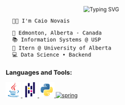 <!-- Welcome to my profile code :) -->

<!-- Hi there text -->

<div align="center" >

![Typing SVG](https://readme-typing-svg.demolab.com?font=Fira+Code&weight=500&size=33&pause=1000&color=AE81CE&center=true&vCenter=true&repeat=true&random=false&width=435&lines=Hi+there!+%F0%9F%91%8B)

</div>
<!-- Introduction -->

<pre>
  👩‍💻 I'm Caio Novais

  📍 Edmonton, Alberta - Canada
  📚 Information Systems @ USP
  💼 Itern @ University of Alberta
  💻 Data Science • Backend 
</pre>


<!-- Stats -->
<h3 align="left">Languages and Tools:</h3>
<p align="left"> <a href="https://www.java.com" target="_blank" rel="noreferrer"> <img src="https://raw.githubusercontent.com/devicons/devicon/master/icons/java/java-original.svg" alt="java" width="40" height="40"/> </a> <a href="https://pandas.pydata.org/" target="_blank" rel="noreferrer"> <img src="https://raw.githubusercontent.com/devicons/devicon/2ae2a900d2f041da66e950e4d48052658d850630/icons/pandas/pandas-original.svg" alt="pandas" width="40" height="40"/> </a> <a href="https://www.python.org" target="_blank" rel="noreferrer"> <img src="https://raw.githubusercontent.com/devicons/devicon/master/icons/python/python-original.svg" alt="python" width="40" height="40"/> </a> <a href="https://spring.io/" target="_blank" rel="noreferrer"> <img src="https://www.vectorlogo.zone/logos/springio/springio-icon.svg" alt="spring" width="40" height="40"/> </a> </p>


<!-- Hyperlinks -->

<div align="right" >
  


</div>
